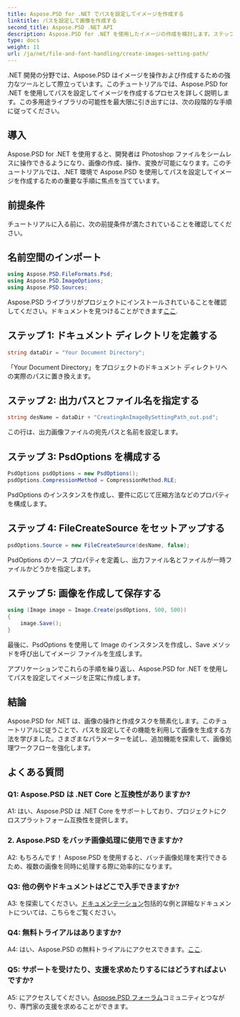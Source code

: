 ```yaml
---
title: Aspose.PSD for .NET でパスを設定してイメージを作成する
linktitle: パスを設定して画像を作成する
second_title: Aspose.PSD .NET API
description: Aspose.PSD for .NET を使用したイメージの作成を検討します。ステップバイステップのガイドに従って、この強力なライブラリの可能性を解き放ってください。
type: docs
weight: 11
url: /ja/net/file-and-font-handling/create-images-setting-path/
---
```

.NET 開発の分野では、Aspose.PSD はイメージを操作および作成するための強力なツールとして際立っています。このチュートリアルでは、Aspose.PSD for .NET を使用してパスを設定してイメージを作成するプロセスを詳しく説明します。この多用途ライブラリの可能性を最大限に引き出すには、次の段階的な手順に従ってください。

## 導入

Aspose.PSD for .NET を使用すると、開発者は Photoshop ファイルをシームレスに操作できるようになり、画像の作成、操作、変換が可能になります。このチュートリアルでは、.NET 環境で Aspose.PSD を使用してパスを設定してイメージを作成するための重要な手順に焦点を当てています。

## 前提条件

チュートリアルに入る前に、次の前提条件が満たされていることを確認してください。

## 名前空間のインポート

```csharp
using Aspose.PSD.FileFormats.Psd;
using Aspose.PSD.ImageOptions;
using Aspose.PSD.Sources;
```

Aspose.PSD ライブラリがプロジェクトにインストールされていることを確認してください。ドキュメントを見つけることができます[ここ](https://reference.aspose.com/psd/net/).

## ステップ 1: ドキュメント ディレクトリを定義する

```csharp
string dataDir = "Your Document Directory";
```

「Your Document Directory」をプロジェクトのドキュメント ディレクトリへの実際のパスに置き換えます。

## ステップ 2: 出力パスとファイル名を指定する

```csharp
string desName = dataDir + "CreatingAnImageBySettingPath_out.psd";
```

この行は、出力画像ファイルの宛先パスと名前を設定します。

## ステップ 3: PsdOptions を構成する

```csharp
PsdOptions psdOptions = new PsdOptions();
psdOptions.CompressionMethod = CompressionMethod.RLE;
```

PsdOptions のインスタンスを作成し、要件に応じて圧縮方法などのプロパティを構成します。

## ステップ 4: FileCreateSource をセットアップする

```csharp
psdOptions.Source = new FileCreateSource(desName, false);
```

PsdOptions のソース プロパティを定義し、出力ファイル名とファイルが一時ファイルかどうかを指定します。

## ステップ 5: 画像を作成して保存する

```csharp
using (Image image = Image.Create(psdOptions, 500, 500))
{
    image.Save();
}
```

最後に、PsdOptions を使用して Image のインスタンスを作成し、Save メソッドを呼び出してイメージ ファイルを生成します。

アプリケーションでこれらの手順を繰り返し、Aspose.PSD for .NET を使用してパスを設定してイメージを正常に作成します。

## 結論

Aspose.PSD for .NET は、画像の操作と作成タスクを簡素化します。このチュートリアルに従うことで、パスを設定してその機能を利用して画像を生成する方法を学びました。さまざまなパラメーターを試し、追加機能を探索して、画像処理ワークフローを強化します。

## よくある質問

### Q1: Aspose.PSD は .NET Core と互換性がありますか?

A1: はい、Aspose.PSD は .NET Core をサポートしており、プロジェクトにクロスプラットフォーム互換性を提供します。

### 2. Aspose.PSD をバッチ画像処理に使用できますか?

A2: もちろんです！ Aspose.PSD を使用すると、バッチ画像処理を実行できるため、複数の画像を同時に処理する際に効率的になります。

### Q3: 他の例やドキュメントはどこで入手できますか?

 A3: を探索してください。[ドキュメンテーション](https://reference.aspose.com/psd/net/)包括的な例と詳細なドキュメントについては、こちらをご覧ください。

### Q4: 無料トライアルはありますか?

 A4: はい、Aspose.PSD の無料トライアルにアクセスできます。[ここ](https://releases.aspose.com/).

### Q5: サポートを受けたり、支援を求めたりするにはどうすればよいですか?

 A5: にアクセスしてください。[Aspose.PSD フォーラム](https://forum.aspose.com/c/psd/34)コミュニティとつながり、専門家の支援を求めることができます。
